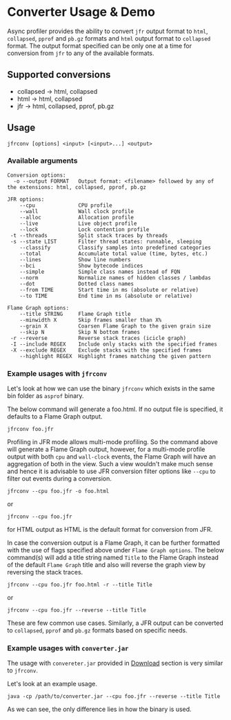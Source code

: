 # Converter Usage & Demo

Async profiler provides the ability to convert `jfr` output format to `html`, `collapsed`, `pprof`
and `pb.gz` formats and `html` output format to `collapsed` format. The output format specified can
be only one at a time for conversion from `jfr` to any of the available formats.

## Supported conversions

* collapsed -> html, collapsed
* html -> html, collapsed
* jfr -> html, collapsed, pprof, pb.gz

## Usage

`jfrconv [options] <input> [<input>...] <output>`

### Available arguments

```
Conversion options: 
  -o --output FORMAT   Output format: <filename> followed by any of the extensions: html, collapsed, pprof, pb.gz
  
JFR options:
    --cpu              CPU profile
    --wall             Wall clock profile
    --alloc            Allocation profile
    --live             Live object profile
    --lock             Lock contention profile
 -t --threads          Split stack traces by threads
 -s --state LIST       Filter thread states: runnable, sleeping
    --classify         Classify samples into predefined categories
    --total            Accumulate total value (time, bytes, etc.)
    --lines            Show line numbers
    --bci              Show bytecode indices
    --simple           Simple class names instead of FQN
    --norm             Normalize names of hidden classes / lambdas
    --dot              Dotted class names
    --from TIME        Start time in ms (absolute or relative)
    --to TIME          End time in ms (absolute or relative)
    
Flame Graph options:
    --title STRING     Flame Graph title
    --minwidth X       Skip frames smaller than X%
    --grain X          Coarsen Flame Graph to the given grain size
    --skip N           Skip N bottom frames
 -r --reverse          Reverse stack traces (icicle graph)
 -I --include REGEX    Include only stacks with the specified frames
 -X --exclude REGEX    Exclude stacks with the specified frames
    --highlight REGEX  Highlight frames matching the given pattern
```

### Example usages with `jfrconv`

Let's look at how we can use the binary `jfrconv` which exists in the same bin folder as `asprof` 
binary.



The below command will generate a foo.html. If no output file is specified, it defaults to a 
Flame Graph output. 

```
jfrconv foo.jfr
```

Profiling in JFR mode allows multi-mode profiling. So the command above will generate a Flame Graph 
output, however, for a multi-mode profile output with both `cpu` and `wall-clock` events, the 
Flame Graph will have an aggregation of both in the view. Such a view wouldn't make much sense and 
hence it is advisable to use JFR conversion filter options like `--cpu` to filter out events 
during a conversion.

```
jfrconv --cpu foo.jfr -o foo.html
```
or
```
jfrconv --cpu foo.jfr
```
for HTML output as HTML is the default format for conversion from JFR.

In case the conversion output is a Flame Graph, it can be further formatted with the use of flags 
specified above under `Flame Graph options`. The below command(s) will add a title string named `Title` 
to the Flame Graph instead of the default `Flame Graph` title and also will reverse the graph view 
by reversing the stack traces.
```
jfrconv --cpu foo.jfr foo.html -r --title Title
```
or
```
jfrconv --cpu foo.jfr --reverse --title Title
```

These are few common use cases. Similarly, a JFR output can be converted to `collapsed`, `pprof` and
`pb.gz` formats based on specific needs.

### Example usages with `converter.jar`

The usage with `convereter.jar` provided in
[Download](https://github.com/async-profiler/async-profiler/?tab=readme-ov-file#Download)
section is very similar to `jfrconv`.

Let's look at an example usage.

`java -cp /path/to/converter.jar --cpu foo.jfr --reverse --title Title`

As we can see, the only difference lies in how the binary is used.